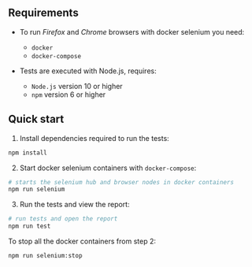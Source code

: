 ## Requirements

- To run _Firefox_ and _Chrome_ browsers with docker selenium you need:

  - `docker`
  - `docker-compose`

- Tests are executed with Node.js, requires:
  - `Node.js` version 10 or higher
  - `npm` version 6 or higher

## Quick start

1. Install dependencies required to run the tests:

```sh
npm install
```

2. Start docker selenium containers with `docker-compose`:

```sh
# starts the selenium hub and browser nodes in docker containers
npm run selenium
```

3. Run the tests and view the report:

```sh
# run tests and open the report
npm run test
```

To stop all the docker containers from step 2:

```sh
npm run selenium:stop
```
